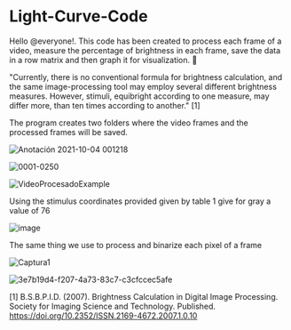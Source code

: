 # Light-Curve-Code

Hello @everyone!. This code has been created to process each frame of a video, measure the percentage of brightness in each frame, save the data in a row matrix and then graph it for visualization. 🚀

"Currently, there is no conventional formula for brightness calculation, and the same image-processing tool may employ several different brightness measures. However, stimuli, equibright according to one measure, may differ more, than ten times according to another." [1]

The program creates two folders where the video frames and the processed frames will be saved.

![Anotación 2021-10-04 001218](https://user-images.githubusercontent.com/91811505/135797732-3b0ea227-2796-4c24-b108-fdb1a254c47d.png)

![0001-0250](https://user-images.githubusercontent.com/91811505/135795350-f07361e1-37f4-49cf-8348-0515b8caed09.gif)

![VideoProcesadoExample](https://user-images.githubusercontent.com/91811505/135795564-b11709f7-1064-4ccd-b5ab-654a4642fd02.gif)

Using the stimulus coordinates provided given by table 1 give for gray a value of 76

![image](https://user-images.githubusercontent.com/91811505/135797886-754d051f-f2c0-4cc6-afc9-d82b40cbe9e4.png)

The same thing we use to process and binarize each pixel of a frame

![Captura1](https://user-images.githubusercontent.com/91811505/135798508-b61bb835-1865-47b6-8377-6e806ec8a10f.PNG)


![3e7b19d4-f207-4a73-83c7-c3cfccec5afe](https://user-images.githubusercontent.com/91811505/135795703-83dfda36-e77f-4a89-945b-69372020a884.png)


[1] B.S.B.P.I.D. (2007). Brightness Calculation in Digital Image Processing. Society for Imaging Science and Technology. Published. https://doi.org/10.2352/ISSN.2169-4672.2007.1.0.10
